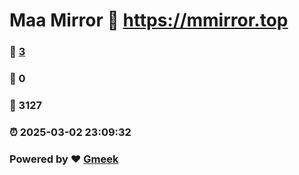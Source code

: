 # Maa Mirror :link: https://mmirror.top 
### :page_facing_up: [3](https://mmirror.top/tag.html) 
### :speech_balloon: 0 
### :hibiscus: 3127 
### :alarm_clock: 2025-03-02 23:09:32 
### Powered by :heart: [Gmeek](https://github.com/Meekdai/Gmeek)
